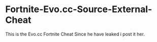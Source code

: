 # Fortnite-Evo.cc-Source-External-Cheat
This is the Evo.cc Fortnite Cheat Since he have leaked i post it her.






















